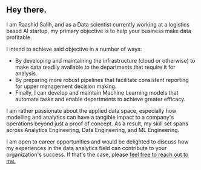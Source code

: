## Hey there.

I am Raashid Salih, and as a Data scientist currently working at a logistics based AI startup, my primary objective is to help your business make data profitable.

I intend to achieve said objective in a number of ways:
 - By developing and maintaining the infrastructure (cloud or otherwise) to make data readily available to the departments that require it for analysis.
 - By preparing more robust pipelines that facilitate consistent reporting for upper management decision making.
 - Finally, I can develop and maintain Machine Learning models that automate tasks and enable departments to achieve greater efficacy.

I am rather passionate about the applied data space, especially how modelling and analytics can have a tangible impact to a company's operations beyond just a proof of concept. As a result, my skill set spans across Analytics Engineering, Data Engineering, and ML Engineering.


I am open to career opportunities and would be delighted to discuss how my experiences in the data analytics field can contribute to your organization's success. If that's the case, please [feel free to reach out to me.](https://www.linkedin.com/in/raashid-salih/)
